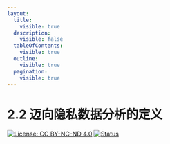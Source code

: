 ```yaml
---
layout:
  title:
    visible: true
  description:
    visible: false
  tableOfContents:
    visible: true
  outline:
    visible: true
  pagination:
    visible: true
---
```


# 2.2 迈向隐私数据分析的定义

[![License: CC BY-NC-ND 4.0](https://img.shields.io/badge/License-CC\_BY--NC--ND\_4.0-lightgrey.svg)](https://creativecommons.org/licenses/by-nc-nd/4.0/) [![Status](https://img.shields.io/badge/Github-Editing-yellow.svg?logo=github)](https://github.com/HouJP/the-algorithmic-foundations-of-differential-privacy)
